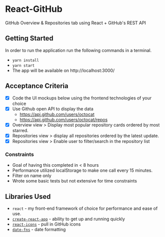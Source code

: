 # React-GitHub

GitHub Overview & Repositories tab using React + GitHub's REST API

## Getting Started

In order to run the application run the following commands in a terminal.

- `yarn install`
- `yarn start`
- The app will be available on http://localhost:3000/

## Acceptance Criteria

- [x] Code the UI mockups below using the frontend technologies of your choice
- [x] Use Github open API to display the data
  - https://api.github.com/users/octocat
  - https://api.github.com/users/octocat/repos
- [x] Overview view > Display most popular repository cards ordered by most starred.
- [x] Repositories view > display all repositories ordered by the latest update.
- [x] Repositories view > Enable user to filter/search in the repository list

### Constraints

- Goal of having this completed in < 8 hours
- Performance utilized localStorage to make one call every 15 minutes.
- Filter on name only
- Wrote some basic tests but not extensive for time constraints

## Libraries Used

- `react` - my front-end framework of choice for performance and ease of use.
- [`create-react-app`](https://github.com/facebook/create-react-app) - ability to get up and running quickly
- [`react-icons`](https://react-icons.github.io/react-icons/icons?name=go) - pull in GitHub icons
- [`date-fns`](https://date-fns.org/) - date formatting
